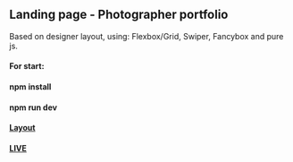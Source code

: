 ## Landing page - Photographer portfolio
Based on designer layout, using: Flexbox/Grid, Swiper, Fancybox and pure js.
#### For start:
#### npm install
#### npm run dev
#### [Layout](https://github.com/AndrewShedov/Landing-page---Photographer-portfolio/tree/main/public/layout)
#### [LIVE](https://landing-page-photographer-portfolio-andrewshedov.vercel.app)


